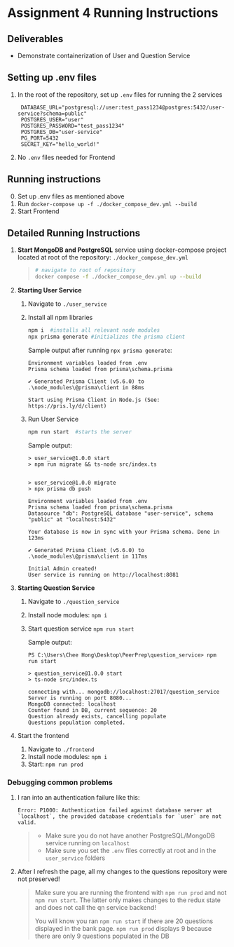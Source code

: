 # Assignment 4 Running Instructions

## Deliverables

- Demonstrate containerization of User and Question Service

## Setting up .env files
1. In the root of the repository, set up `.env` files for running the 2 services
   ```.env
    DATABASE_URL="postgresql://user:test_pass1234@postgres:5432/user-service?schema=public"
    POSTGRES_USER="user"
    POSTGRES_PASSWORD="test_pass1234"
    POSTGRES_DB="user-service"
    PG_PORT=5432
    SECRET_KEY="hello_world!"
   ```

2. No `.env` files needed for Frontend

## Running instructions
0. Set up .env files as mentioned above
1. Run `docker-compose up -f ./docker_compose_dev.yml --build`
1. Start Frontend


## Detailed Running Instructions

1. **Start MongoDB and PostgreSQL** service using docker-compose project located at root of the repository: `./docker_compose_dev.yml`


    > ```bash
    > # navigate to root of repository
    > docker compose -f ./docker_compose_dev.yml up --build
    >  ```

2. **Starting User Service**
   1. Navigate to `./user_service`
   2. Install all npm libraries
        ```bash
        npm i  #installs all relevant node modules
        npx prisma generate #initializes the prisma client
        ```

        Sample output after running `npx prisma generate`:
        ```
        Environment variables loaded from .env
        Prisma schema loaded from prisma\schema.prisma
        
        ✔ Generated Prisma Client (v5.6.0) to .\node_modules\@prisma\client in 88ms
        
        Start using Prisma Client in Node.js (See: https://pris.ly/d/client)
        ```

    3. Run User Service
        ```bash
        npm run start  #starts the server
        ```

        Sample output:
        ```
        > user_service@1.0.0 start
        > npm run migrate && ts-node src/index.ts


        > user_service@1.0.0 migrate
        > npx prisma db push

        Environment variables loaded from .env
        Prisma schema loaded from prisma\schema.prisma
        Datasource "db": PostgreSQL database "user-service", schema "public" at "localhost:5432"

        Your database is now in sync with your Prisma schema. Done in 123ms

        ✔ Generated Prisma Client (v5.6.0) to .\node_modules\@prisma\client in 117ms

        Initial Admin created!
        User service is running on http://localhost:8081
        ```

3. **Starting Question Service**
   1. Navigate to `./question_service`
   2. Install node modules: `npm i`
   3. Start question service `npm run start`
        
        Sample output:

        ```
        PS C:\Users\Chee Hong\Desktop\PeerPrep\question_service> npm run start

        > question_service@1.0.0 start
        > ts-node src/index.ts

        connecting with... mongodb://localhost:27017/question_service
        Server is running on port 8080...
        MongoDB connected: localhost
        Counter found in DB, current sequence: 20
        Question already exists, cancelling populate
        Questions population completed.
        ```

4. Start the frontend
   1. Navigate to `./frontend`
   2. Install node modules: `npm i`
   3. Start: `npm run prod`

### Debugging common problems

1.  I ran into an authentication failure like this:
    ```
    Error: P1000: Authentication failed against database server at `localhost`, the provided database credentials for `user` are not valid.
    ```

    > -  Make sure you do not have another PostgreSQL/MongoDB service running on `localhost`
    > - Make sure you set the `.env` files correctly at root and in the `user_service` folders

2. After I refresh the page, all my changes to the questions repository were not preserved!
   > Make sure you are running the frontend with `npm run prod` and not `npm run start`. The latter only makes changes to the redux state and does not call the qn service backend!
   >
   > You will know you ran `npm run start` if there are 20 questions displayed in the bank page. 
   > `npm run prod` displays 9 because there are only 9 questions populated in the DB



